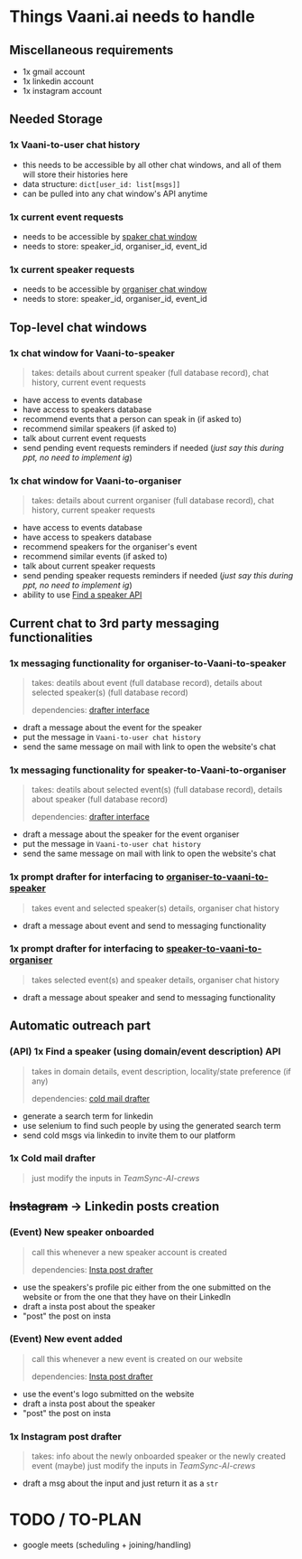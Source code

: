# Things Vaani.ai needs to handle

## Miscellaneous requirements

- 1x gmail account
- 1x linkedin account
- 1x instagram account

## Needed Storage

### 1x Vaani-to-user chat history

- this needs to be accessible by all other chat windows, and all of them will store their histories here
- data structure: `dict[user_id: list[msgs]]`
- can be pulled into any chat window's API anytime

### 1x current event requests

- needs to be accessible by [spaker chat window](#1x-chat-window-for-vaani-to-speaker)
- needs to store: speaker_id, organiser_id, event_id

### 1x current speaker requests

- needs to be accessible by [organiser chat window](#1x-chat-window-for-vaani-to-organiser)
- needs to store: speaker_id, organiser_id, event_id

## Top-level chat windows

### 1x chat window for Vaani-to-speaker

> takes: details about current speaker (full database record), chat history, current event requests

- have access to events database
- have access to speakers database
- recommend events that a person can speak in (if asked to)
- recommend similar speakers (if asked to)
- talk about current event requests
- send pending event requests reminders if needed (_just say this during ppt, no need to implement ig_)

### 1x chat window for Vaani-to-organiser

> takes: details about current organiser (full database record), chat history, current speaker requests

- have access to events database
- have access to speakers database
- recommend speakers for the organiser's event
- recommend similar events (if asked to)
- talk about current speaker requests
- send pending speaker requests reminders if needed (_just say this during ppt, no need to implement ig_)
- ability to use [Find a speaker API](#find-a-speaker-using-domainevent-description-api)

## Current chat to 3rd party messaging functionalities

### 1x messaging functionality for organiser-to-Vaani-to-speaker

> takes: deatils about event (full database record), details about selected speaker(s) (full database record)
>
> dependencies: [drafter interface](#1x-prompt-drafter-for-interfacing-to-organiser-to-vaani-to-speaker)

- draft a message about the event for the speaker
- put the message in `Vaani-to-user chat history`
- send the same message on mail with link to open the website's chat

### 1x messaging functionality for speaker-to-Vaani-to-organiser

> takes: deatils about selected event(s) (full database record), details about speaker (full database record)
>
> dependencies: [drafter interface](#1x-prompt-drafter-for-interfacing-to-speaker-to-vaani-to-organiser)

- draft a message about the speaker for the event organiser
- put the message in `Vaani-to-user chat history`
- send the same message on mail with link to open the website's chat

### 1x prompt drafter for interfacing to [organiser-to-vaani-to-speaker](#1x-messaging-functionality-for-organiser-to-vaani-to-speaker)

> takes event and selected speaker(s) details, organiser chat history

- draft a message about event and send to messaging functionality

### 1x prompt drafter for interfacing to [speaker-to-vaani-to-organiser](#1x-messaging-functionality-for-speaker-to-vaani-to-organiser)

> takes selected event(s) and speaker details, organiser chat history

- draft a message about speaker and send to messaging functionality

## Automatic outreach part

<!-- ### (API) 1x Suggest a speaker API

> takes: info about the speaker being suggested to be reached out, email/linkedin of the speaker
>
> dependencies: [cold mail drafter](#1x-cold-mail-drafter)

- generate a cold mail for the speaker based on the description provided (also add who gave the reference)
- ask them to join our platform by creating an account so that they can have all the benefits
- send via email/linkedin (prefer email if provided) -->

### (API) 1x Find a speaker (using domain/event description) API

> takes in domain details, event description, locality/state preference (if any)
>
> dependencies: [cold mail drafter](#1x-cold-mail-drafter)

- generate a search term for linkedin
- use selenium to find such people by using the generated search term
- send cold msgs via linkedin to invite them to our platform

### 1x Cold mail drafter

> just modify the inputs in _TeamSync-AI-crews_

## ~~Instagram~~ -> Linkedin posts creation

### (Event) New speaker onboarded

> call this whenever a new speaker account is created
>
> dependencies: [Insta post drafter](#1x-instagram-post-drafter)

- use the speakers's profile pic either from the one submitted on the website or from the one that they have on their LinkedIn
- draft a insta post about the speaker
- "post" the post on insta

### (Event) New event added

> call this whenever a new event is created on our website
>
> dependencies: [Insta post drafter](#1x-instagram-post-drafter)

- use the event's logo submitted on the website
- draft a insta post about the speaker
- "post" the post on insta

### 1x Instagram post drafter

> takes: info about the newly onboarded speaker or the newly created event
> (maybe) just modify the inputs in _TeamSync-AI-crews_

- draft a msg about the input and just return it as a `str`

# TODO / TO-PLAN

- google meets (scheduling + joining/handling)

